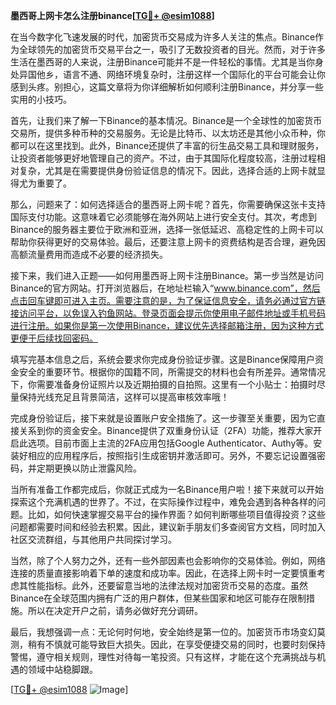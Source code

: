 **墨西哥上网卡怎么注册binance[[TG💪+ @esim1088](https://t.me/s/esim1088)]**

在当今数字化飞速发展的时代，加密货币交易成为许多人关注的焦点。Binance作为全球领先的加密货币交易平台之一，吸引了无数投资者的目光。然而，对于许多生活在墨西哥的人来说，注册Binance可能并不是一件轻松的事情。尤其是当你身处异国他乡，语言不通、网络环境复杂时，注册这样一个国际化的平台可能会让你感到头疼。别担心，这篇文章将为你详细解析如何顺利注册Binance，并分享一些实用的小技巧。

首先，让我们来了解一下Binance的基本情况。Binance是一个全球性的加密货币交易所，提供多种币种的交易服务。无论是比特币、以太坊还是其他小众币种，你都可以在这里找到。此外，Binance还提供了丰富的衍生品交易工具和理财服务，让投资者能够更好地管理自己的资产。不过，由于其国际化程度较高，注册过程相对复杂，尤其是在需要提供身份验证信息的情况下。因此，选择合适的上网卡就显得尤为重要了。

那么，问题来了：如何选择适合的墨西哥上网卡呢？首先，你需要确保这张卡支持国际支付功能。这意味着它必须能够在海外网站上进行安全支付。其次，考虑到Binance的服务器主要位于欧洲和亚洲，选择一张低延迟、高稳定性的上网卡可以帮助你获得更好的交易体验。最后，还要注意上网卡的资费结构是否合理，避免因高额流量费用而造成不必要的经济损失。

接下来，我们进入正题——如何用墨西哥上网卡注册Binance。第一步当然是访问Binance的官方网站。打开浏览器后，在地址栏输入“www.binance.com”，然后点击回车键即可进入主页。需要注意的是，为了保证信息安全，请务必通过官方链接访问平台，以免误入钓鱼网站。登录页面会提示你使用电子邮件地址或手机号码进行注册。如果你是第一次使用Binance，建议优先选择邮箱注册，因为这种方式更便于后续找回密码。

填写完基本信息之后，系统会要求你完成身份验证步骤。这是Binance保障用户资金安全的重要环节。根据你的国籍不同，所需提交的材料也会有所差异。通常情况下，你需要准备身份证照片以及近期拍摄的自拍照。这里有一个小贴士：拍摄时尽量保持光线充足且背景简洁，这样可以提高审核效率哦！

完成身份验证后，接下来就是设置账户安全措施了。这一步骤至关重要，因为它直接关系到你的资金安全。Binance提供了双重身份认证（2FA）功能，推荐大家开启此选项。目前市面上主流的2FA应用包括Google Authenticator、Authy等。安装好相应的应用程序后，按照指引生成密钥并激活即可。另外，不要忘记设置强密码，并定期更换以防止泄露风险。

当所有准备工作都完成后，你就正式成为一名Binance用户啦！接下来就可以开始探索这个充满机遇的世界了。不过，在实际操作过程中，难免会遇到各种各样的问题。比如，如何快速掌握交易平台的操作界面？如何判断哪些项目值得投资？这些问题都需要时间和经验去积累。因此，建议新手朋友们多查阅官方文档，同时加入社区交流群组，与其他用户共同探讨学习。

当然，除了个人努力之外，还有一些外部因素也会影响你的交易体验。例如，网络连接的质量直接影响着下单的速度和成功率。因此，在选择上网卡时一定要慎重考虑其性能指标。此外，还要留意当地的法律法规对加密货币交易的态度。虽然Binance在全球范围内拥有广泛的用户群体，但某些国家和地区可能存在限制措施。所以在决定开户之前，请务必做好充分调研。

最后，我想强调一点：无论何时何地，安全始终是第一位的。加密货币市场变幻莫测，稍有不慎就可能导致巨大损失。因此，在享受便捷交易的同时，也要时刻保持警惕，遵守相关规则，理性对待每一笔投资。只有这样，才能在这个充满挑战与机遇的领域中站稳脚跟。

[[TG💪+ @esim1088](https://t.me/s/esim1088) ![Image](https://i.postimg.cc/4NQfJmqS/Snipaste-2025-05-13-00-14-12.png)]